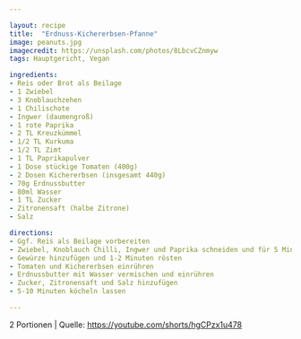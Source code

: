 ```yaml
---

layout: recipe
title:  "Erdnuss-Kichererbsen-Pfanne"
image: peanuts.jpg
imagecredit: https://unsplash.com/photos/8LbcvCZnmyw
tags: Hauptgericht, Vegan

ingredients:
- Reis oder Brot als Beilage
- 1 Zwiebel
- 3 Knoblauchzehen
- 1 Chilischote
- Ingwer (daumengroß)
- 1 rote Paprika
- 2 TL Kreuzkümmel
- 1/2 TL Kurkuma
- 1/2 TL Zimt
- 1 TL Paprikapulver
- 1 Dose stückige Tomaten (400g)
- 2 Dosen Kichererbsen (insgesamt 440g)
- 70g Erdnussbutter
- 80ml Wasser
- 1 TL Zucker
- Zitronensaft (halbe Zitrone)
- Salz

directions:
- Ggf. Reis als Beilage vorbereiten
- Zwiebel, Knoblauch Chilli, Ingwer und Paprika schneiden und für 5 Minuten in Öl anbraten
- Gewürze hinzufügen und 1-2 Minuten rösten
- Tomaten und Kichererbsen einrühren
- Erdnussbutter mit Wasser vermischen und einrühren
- Zucker, Zitronensaft und Salz hinzufügen
- 5-10 Minuten köcheln lassen

---
```

2 Portionen
| Quelle: https://youtube.com/shorts/hgCPzx1u478